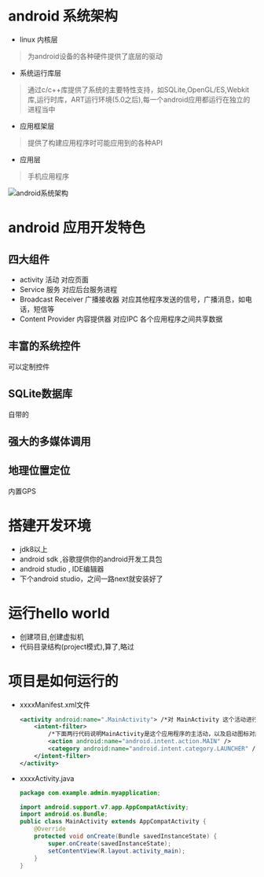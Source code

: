 # android 系统架构
- linux 内核层
> 为android设备的各种硬件提供了底层的驱动

- 系统运行库层
> 通过c/c++库提供了系统的主要特性支持，如SQLite,OpenGL/ES,Webkit库,运行时库，ART运行环境(5.0之后),每一个android应用都运行在独立的进程当中

- 应用框架层
> 提供了构建应用程序时可能应用到的各种API

- 应用层
> 手机应用程序

![android系统架构](http://www.eetrend.com/files-eetrend/android-system.jpg)


# android 应用开发特色

## 四大组件
- activity 活动 对应页面
- Service 服务 对应后台服务进程
- Broadcast Receiver 广播接收器 对应其他程序发送的信号，广播消息，如电话，短信等
- Content Provider 内容提供器 对应IPC 各个应用程序之间共享数据

## 丰富的系统控件
可以定制控件

## SQLite数据库
自带的

## 强大的多媒体调用

## 地理位置定位
内置GPS



# 搭建开发环境
- jdk8以上
- android sdk ,谷歌提供你的android开发工具包
- android studio , IDE编辑器
- 下个android studio，之间一路next就安装好了

# 运行hello world
- 创建项目,创建虚拟机
- 代码目录结构(project模式),算了,略过

# 项目是如何运行的
- xxxxManifest.xml文件
    ```xml
    <activity android:name=".MainActivity"> /*对 MainActivity 这个活动进行注册*/
        <intent-filter>
            /*下面两行代码说明MainActivity是这个应用程序的主活动，以及启动图标对应的活动*/
            <action android:name="android.intent.action.MAIN" />
            <category android:name="android.intent.category.LAUNCHER" />
        </intent-filter>
    </activity>
    ```
- xxxxActivity.java
    ```java
    package com.example.admin.myapplication;

    import android.support.v7.app.AppCompatActivity;
    import android.os.Bundle;
    public class MainActivity extends AppCompatActivity {
        @Override
        protected void onCreate(Bundle savedInstanceState) {
            super.onCreate(savedInstanceState);
            setContentView(R.layout.activity_main);
        }
    }
    ```
